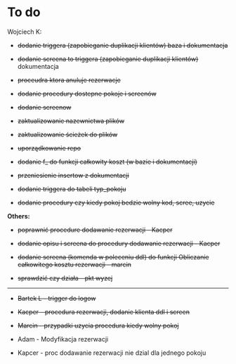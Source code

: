 # To do


Wojciech K:   
- ~~dodanie triggera (zapobieganie duplikacji klientów) baza i dokumentacja~~  

- ~~dodanie screena to triggera (zapobieganie duplikacji klientów)~~ dokumentacja  

- ~~proceudra ktora anuluje rezerwacje~~

- ~~dodanie procedury dostepne pokoje i screenów~~

- ~~dodanie screenow~~  

- ~~zaktualizowanie nazewnictwa plików~~  

- ~~zaktualizowanie ścieżek do plików~~  

- ~~uporządkowanie repo~~

- ~~dodanie f_ do funkcji całkowity koszt (w bazie i dokumentacji)~~  

- ~~przeniesienie insertow z dokumentacji~~ 

- ~~dodanie triggera do tabeli typ_pokoju~~  

- ~~dodanie procedury czy kiedy pokoj bedzie wolny kod, scree, uzycie~~

**Others:** 
- ~~poprawnić procedure dodawanie rezerwacji - Kacper~~  
- ~~dodanie opisu i screena do procedury dodawanie rezerwacji - Kacper~~ 

- ~~dodanie screena (komenda w poleceniu ddl) do funkcji Obliczanie całkowitego kosztu rezerwacji - marcin~~  

- ~~sprawdzić czy działa -  pkt wyzej~~  
 


---
           
- ~~Bartek L - trigger do logow~~  
- ~~Kacper - procedura rezerwacji, dodanie klienta  ddl i screen~~

- ~~Marcin - przypadki uzycia  procedura kiedy wolny pokoj~~  
- Adam - Modyfikacja rezerwacji 
- Kapcer - proc dodawanie rezerwacji nie dzial dla jednego pokoju
